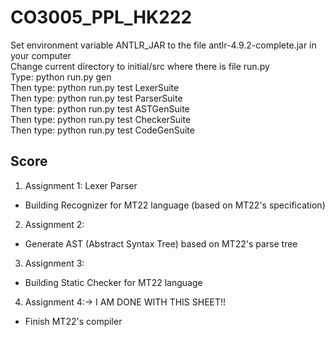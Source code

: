 # CO3005_PPL_HK222
Set environment variable ANTLR_JAR to the file antlr-4.9.2-complete.jar in your computer   
Change current directory to initial/src where there is file run.py   
Type: python run.py gen    
Then type: python run.py test LexerSuite   
Then type: python run.py test ParserSuite   
Then type: python run.py test ASTGenSuite   
Then type: python run.py test CheckerSuite   
Then type: python run.py test CodeGenSuite   

## Score
1. Assignment 1: Lexer Parser
  - Building Recognizer for MT22 language (based on MT22's specification)
2. Assignment 2:
  - Generate AST (Abstract Syntax Tree) based on MT22's parse tree
3. Assignment 3:
  - Building Static Checker for MT22 language
4. Assignment 4:-> I AM DONE WITH THIS SHEET!!
  - Finish MT22's compiler

